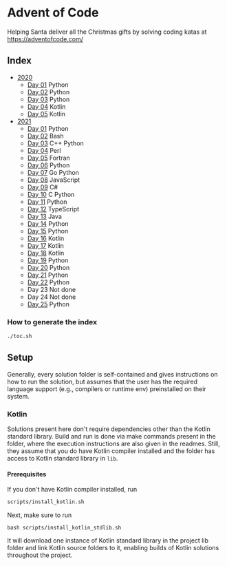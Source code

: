 # Advent of Code

Helping Santa deliver all the Christmas gifts by solving coding katas at https://adventofcode.com/

## Index

- [2020](https://adventofcode.com/2020)
  + [Day 01](./2020/day_01)  Python
  + [Day 02](./2020/day_02)  Python
  + [Day 03](./2020/day_03)  Python
  + [Day 04](./2020/day_04)  Kotlin
  + [Day 05](./2020/day_05)  Kotlin
- [2021](https://adventofcode.com/2021)
  + [Day 01](./2021/day_01)  Python
  + [Day 02](./2021/day_02)  Bash
  + [Day 03](./2021/day_03)  C++ Python
  + [Day 04](./2021/day_04)  Perl
  + [Day 05](./2021/day_05)  Fortran
  + [Day 06](./2021/day_06)  Python
  + [Day 07](./2021/day_07)  Go Python
  + [Day 08](./2021/day_08)  JavaScript
  + [Day 09](./2021/day_09)  C#
  + [Day 10](./2021/day_10)  C Python
  + [Day 11](./2021/day_11)  Python 
  + [Day 12](./2021/day_12)  TypeScript 
  + [Day 13](./2021/day_13)  Java 
  + [Day 14](./2021/day_14)  Python
  + [Day 15](./2021/day_15)  Python
  + [Day 16](./2021/day_16)  Kotlin
  + [Day 17](./2021/day_17)  Kotlin
  + [Day 18](./2021/day_18)  Kotlin
  + [Day 19](./2021/day_19)  Python
  + [Day 20](./2021/day_20)  Python
  + [Day 21](./2021/day_21)  Python
  + [Day 22](./2021/day_22)  Python 
  + Day 23 Not done
  + Day 24 Not done
  + [Day 25](./2021/day_25)  Python


### How to generate the index

```bash
./toc.sh
```

## Setup

Generally, every solution folder is self-contained and gives instructions on how to run the solution, but assumes that the user has the required language support (e.g., compilers or runtime env) preinstalled on their system.

### Kotlin

Solutions present here don't require dependencies other than the Kotlin standard library.
Build and run is done via make commands present in the folder, where the execution instructions are also given in the readmes.
Still, they assume that you do have Kotlin compiler installed and the folder has access to Kotlin standard library in `lib`.

#### Prerequisites

If you don't have Kotlin compiler installed, run

```bash
scripts/install_kotlin.sh
```

Next, make sure to run

```
bash scripts/install_kotlin_stdlib.sh
```

It will download one instance of Kotlin standard library in the project lib folder and link Kotlin source folders to it, enabling builds of Kotlin solutions throughout the project.

